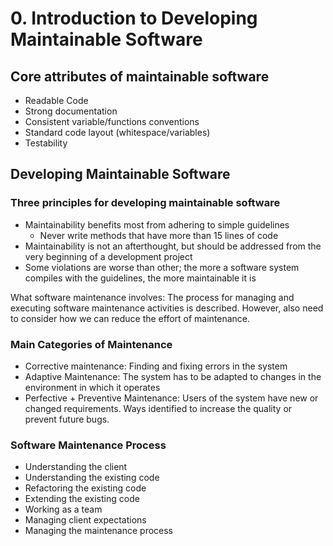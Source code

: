 # 0. Introduction to Developing Maintainable Software
## Core attributes of maintainable software
- Readable Code
- Strong documentation
- Consistent variable/functions conventions
- Standard code layout (whitespace/variables)
- Testability

## Developing Maintainable Software
### Three principles for developing maintainable software
- Maintainability benefits most from adhering to simple guidelines
	- Never write methods that have more than 15 lines of code
- Maintainability is not an afterthought, but should be addressed from the very beginning of a development project
- Some violations are worse than other; the more a software system compiles with the guidelines, the more maintainable it is

What software maintenance involves: The process for managing and executing software maintenance activities is described. However, also need to consider how we can reduce the effort of maintenance.

### Main Categories of Maintenance 
- Corrective maintenance: Finding and fixing errors in the system
- Adaptive Maintenance: The system has to be adapted to changes in the environment in which it operates
- Perfective + Preventive Maintenance: Users of the system have new or changed requirements. Ways identified to increase the quality or prevent future bugs.

### Software Maintenance Process
- Understanding the client
- Understanding the existing code
- Refactoring the existing code
- Extending the existing code
- Working as a team
- Managing client expectations
- Managing the maintenance process